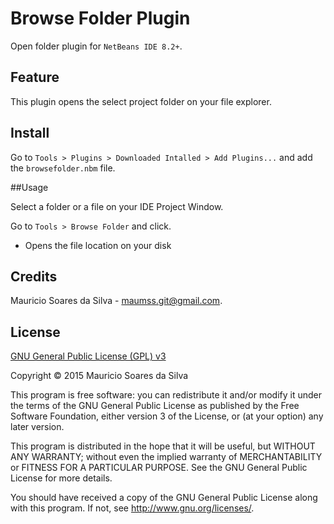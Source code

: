 # Browse Folder Plugin

Open folder plugin for `NetBeans IDE 8.2+`.

## Feature

This plugin opens the select project folder on your file explorer.

## Install

Go to `Tools > Plugins > Downloaded Intalled > Add Plugins...` and add the `browsefolder.nbm` file.

##Usage

Select a folder or a file on your IDE Project Window.

Go to `Tools > Browse Folder` and click.

- Opens the file location on your disk

## Credits
Mauricio Soares da Silva - [maumss.git@gmail.com](mailto:maumss.git@gmail.com).

## License

[GNU General Public License (GPL) v3](http://www.gnu.org/licenses/)

Copyright &copy; 2015 Mauricio Soares da Silva

This program is free software: you can redistribute it and/or modify it under the terms of the GNU General Public License as published by the Free Software Foundation, either version 3 of the License, or (at your option) any later version.

This program is distributed in the hope that it will be useful, but WITHOUT ANY WARRANTY; without even the implied warranty of MERCHANTABILITY or FITNESS FOR A PARTICULAR PURPOSE.  See the GNU General Public License for more details.

You should have received a copy of the GNU General Public License along with this program.  If not, see <http://www.gnu.org/licenses/>.

